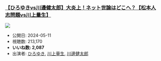 ### [【ひろゆきvs川邊健太郎】大炎上！ネット世論はどこへ？【松本人志問題vs川上量生】](https://www.youtube.com/watch?v=RbPcci9CocU)
[![](https://img.youtube.com/vi/RbPcci9CocU/sddefault.jpg)](https://www.youtube.com/watch?v=RbPcci9CocU)
-   公開日: 2024-05-11
-   視聴数: 213,170
-   **いいね数: 2,087**
-   出演者: [ひろゆき](/rehacq_fan/people/ひろゆき "wikilink"), [川上量生](/rehacq_fan/people/川上量生 "wikilink"), [川邊健太郎](/rehacq_fan/people/川邊健太郎 "wikilink")
